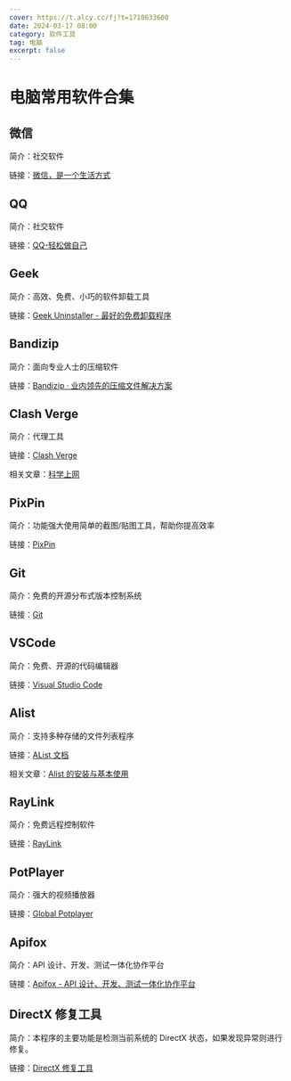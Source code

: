 ```yaml
---
cover: https://t.alcy.cc/fj?t=1710633600
date: 2024-03-17 08:00
category: 软件工具
tag: 电脑
excerpt: false
---
```


# 电脑常用软件合集

## 微信

简介：社交软件

链接：[微信，是一个生活方式](https://weixin.qq.com/)                                        

## QQ          

简介：社交软件

链接：[QQ-轻松做自己](https://im.qq.com/index/)                                        

## Geek

简介：高效、免费、小巧的软件卸载工具

链接：[Geek Uninstaller - 最好的免费卸载程序](https://geekuninstaller.com/)

## Bandizip    

简介：面向专业人士的压缩软件

链接：[Bandizip · 业内领先的压缩文件解决方案](https://www.bandisoft.com/bandizip/)             

## Clash Verge 

简介：代理工具

链接：[Clash Verge](https://clashverge.net/)

相关文章：[科学上网](./科学上网.md)

## PixPin      

简介：功能强大使用简单的截图/贴图工具，帮助你提高效率

链接：[PixPin](https://pixpinapp.com/)      

## Git         

简介：免费的开源分布式版本控制系统

链接：[Git](https://git-scm.com/)                                           

## VSCode      

简介：免费、开源的代码编辑器

链接：[Visual Studio Code](https://code.visualstudio.com/)                                       

## Alist       

简介：支持多种存储的文件列表程序

链接：[AList 文档](https://alist.nn.ci/)

相关文章：[Alist 的安装与基本使用](./Alist的安装与基本使用.md)

## RayLink

简介：免费远程控制软件

链接：[RayLink](https://www.raylink.live/)                                                                                       
## PotPlayer

简介：强大的视频播放器

链接：[Global Potplayer](https://potplayer.daum.net/)  

## Apifox      

简介：API 设计、开发、测试一体化协作平台

链接：[Apifox - API 设计、开发、测试一体化协作平台](https://apifox.com/)

## DirectX 修复工具

简介：本程序的主要功能是检测当前系统的 DirectX 状态，如果发现异常则进行修复。

链接：[DirectX 修复工具](https://blog.csdn.net/vbcom/article/details/6962388)
